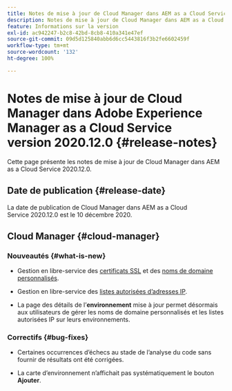 ```yaml
---
title: Notes de mise à jour de Cloud Manager dans AEM as a Cloud Service version 2020.12.0
description: Notes de mise à jour de Cloud Manager dans AEM as a Cloud Service version 2020.12.0
feature: Informations sur la version
exl-id: ac942247-b2c8-42bd-8cb8-410a341e47ef
source-git-commit: 09d5d125840abb6d6cc5443816f3b2fe6602459f
workflow-type: tm+mt
source-wordcount: '132'
ht-degree: 100%

---
```


# Notes de mise à jour de Cloud Manager dans Adobe Experience Manager as a Cloud Service version 2020.12.0 {#release-notes}

Cette page présente les notes de mise à jour de Cloud Manager dans AEM as a Cloud Service 2020.12.0.

## Date de publication {#release-date}

La date de publication de Cloud Manager dans AEM as a Cloud Service 2020.12.0 est le 10 décembre 2020.

## Cloud Manager {#cloud-manager}

### Nouveautés {#what-is-new}

* Gestion en libre-service des [certificats SSL](/help/implementing/cloud-manager/managing-ssl-certifications/introduction.md) et des [noms de domaine personnalisés](/help/implementing/cloud-manager/custom-domain-names/introduction.md).

* Gestion en libre-service des [listes autorisées d’adresses IP](/help/implementing/cloud-manager/ip-allow-lists/introduction.md).

* La page des détails de l’**environnement** mise à jour permet désormais aux utilisateurs de gérer les noms de domaine personnalisés et les listes autorisées IP sur leurs environnements.


### Correctifs  {#bug-fixes}

* Certaines occurrences d’échecs au stade de l’analyse du code sans fournir de résultats ont été corrigées.

* La carte d’environnement n’affichait pas systématiquement le bouton **Ajouter**.
